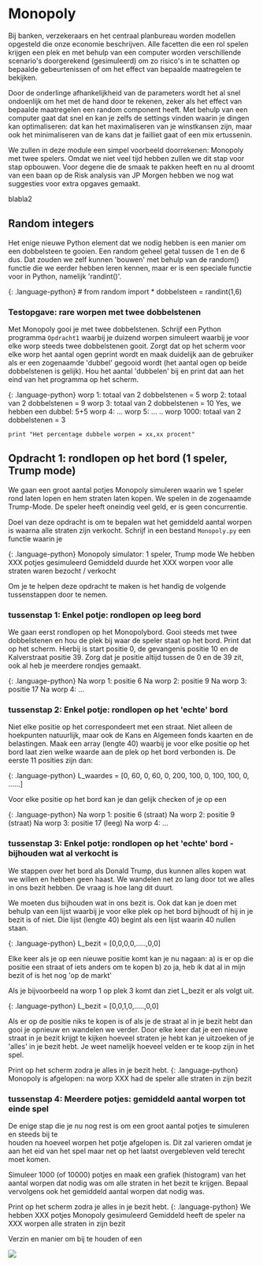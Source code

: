 # Monopoly #

Bij banken, verzekeraars en het centraal planbureau worden modellen opgesteld die 
onze economie beschrijven. Alle facetten die een rol spelen krijgen een plek en met 
behulp van een computer worden verschillende scenario's doorgerekend (gesimuleerd) 
om zo risico's in te schatten op bepaalde gebeurtenissen of om het effect van bepaalde
maatregelen te bekijken. 

Door de onderlinge afhankelijkheid van de parameters wordt het al snel ondoenlijk 
om het met de hand door te rekenen, zeker als het effect van bepaalde maatregelen een 
random component heeft. Met behulp van een computer gaat dat snel en kan je zelfs de 
settings vinden waarin je dingen kan optimaliseren: dat kan het maximaliseren van je 
winstkansen zijn, maar ook het minimaliseren van de kans dat je failliet gaat of een 
mix ertussenin.

We zullen in deze module een simpel voorbeeld doorrekenen: Monopoly met twee spelers.
Omdat we niet veel tijd hebben zullen we dit stap voor stap opbouwen. Voor degene die 
de smaak te pakken heeft en nu al droomt van een baan op de Risk analysis van JP Morgen 
hebben we nog wat suggesties voor extra opgaves gemaakt.

blabla2


## Random integers

Het enige nieuwe Python element dat we nodig hebben is een manier om een dobbelsteen te 
gooien. Een random geheel getal tussen de 1 en de 6 dus. Dat zouden we zelf kunnen 
'bouwen' met behulp van de random() functie die we eerder hebben leren kennen, maar er 
is een speciale functie voor in Python, namelijk 'randint()'.

{: .language-python}
	# from random import *
	dobbelsteen = randint(1,6) 
	
### Testopgave: rare worpen met twee dobbelstenen

Met Monopoly gooi je met twee dobbelstenen. Schrijf een Python programma `Opdracht1` waarbij 
je duizend worpen simuleert waarbij je voor elke worp steeds twee dobbelstenen gooit. Zorgt dat 
op het scherm voor elke worp het aantal ogen geprint wordt en maak duidelijk aan de gebruiker 
als er een zogenaamde 'dubbel' gegooid wordt (het aantal ogen op beide dobbelstenen is gelijk).
Hou het aantal 'dubbelen' bij en print dat aan het eind van het programma op het scherm.


{: .language-python}
	worp 1: totaal van 2 dobbelstenen =  5
	worp 2: totaal van 2 dobbelstenen =  9
	worp 3: totaal van 2 dobbelstenen = 10
	        Yes, we hebben een dubbel: 5+5
	worp 4: ...
	worp 5: ...
	..
	worp 1000: totaal van 2 dobbelstenen = 3

    print "Het percentage dubbele worpen = xx,xx procent"	

## Opdracht 1: rondlopen op het bord (1 speler, Trump mode)

We gaan een groot aantal potjes Monopoly simuleren waarin we 1 speler rond laten lopen en hem 
straten laten kopen. We spelen in de zogenaamde Trump-Mode. De speler heeft oneindig veel geld, 
er is geen concurrentie.

Doel van deze opdracht is om te bepalen wat het gemiddeld aantal worpen is waarna alle straten 
zijn verkocht. Schrijf in een bestand `Monopoly.py` een functie waarin je  

{: .language-python}
	Monopoly simulator: 1 speler, Trump mode 
    We hebben XXX potjes gesimuleerd
    Gemiddeld duurde het XXX worpen voor alle straten waren bezocht / verkocht
	
Om je te helpen deze opdracht te maken is het handig de volgende tussenstappen door te nemen.

### tussenstap 1: Enkel potje: rondlopen op leeg bord

We gaan eerst rondlopen op het Monopolybord. Gooi steeds met twee dobbelstenen en hou de plek bij 
waar de speler staat op het bord. Print dat op het scherm. Hierbij is start positie 0, de gevangenis 
positie 10 en de Kalverstraat positie 39. Zorg dat je positie altijd tussen de 0 en de 39 zit, ook 
al heb je meerdere rondjes gemaakt.

{: .language-python}
	Na worp 1: positie 6
	Na worp 2: positie 9
	Na worp 3: positie 17
    Na worp 4: ...


### tussenstap 2: Enkel potje: rondlopen op het 'echte' bord

Niet elke positie op het correspondeert met een straat. Niet alleen de hoekpunten natuurlijk, maar ook 
de Kans en Algemeen fonds kaarten en de belastingen. Maak een array (lengte 40) waarbij je voor elke 
positie op het bord laat zien welke waarde aan de plek op het bord verbonden is. De eerste 11 posities 
zijn dan:

{: .language-python}
   L_waardes = [0, 60, 0, 60, 0, 200, 100, 0, 100, 100, 0, ......]

Voor elke positie op het bord kan je dan gelijk checken of je op een  

{: .language-python}
	Na worp 1: positie  6 (straat)
	Na worp 2: positie  9 (straat)
	Na worp 3: positie 17 (leeg)
	Na worp 4: ...
	
### tussenstap 3: Enkel potje: rondlopen op het 'echte' bord - bijhouden wat al verkocht is

We stappen over het bord als Donald Trump, dus kunnen alles kopen wat we willen en hebben geen haast. 
We wandelen net zo lang door tot we alles in ons bezit hebben. De vraag is hoe lang dit duurt.

We moeten dus bijhouden wat in ons bezit is. Ook dat kan je doen met behulp van een lijst waarbij je 
voor elke plek op het bord bijhoudt of hij in je bezit is of niet. Die lijst (lengte 40) begint als 
een lijst waarin 40 nullen staan. 

{: .language-python}
    L_bezit = [0,0,0,0,.....,0,0]

Elke keer als je op een nieuwe positie komt kan je nu nagaan:
   a) is er op die positie een straat of iets anders om te kopen
   b) zo ja, heb ik dat al in mijn bezit of is het nog 'op de markt'
   
Als je bijvoorbeeld na worp 1 op plek 3 komt dan ziet L_bezit er als volgt uit.

{: .language-python}
    L_bezit = [0,0,1,0,.....,0,0]

Als er op de positie niks te kopen is of als je de straat al in je bezit hebt dan gooi je opnieuw en 
wandelen we verder. Door elke keer dat je een nieuwe straat in je bezit krijgt te kijken hoeveel straten 
je hebt kan je uitzoeken of je 'alles' in je bezit hebt. Je weet namelijk hoeveel velden er te koop zijn 
in het spel.

Print op het scherm zodra je alles in je bezit hebt.
{: .language-python}
    Monopoly is afgelopen: na worp XXX had de speler alle straten in zijn bezit

### tussenstap 4: Meerdere potjes: gemiddeld aantal worpen tot einde spel

De enige stap die je nu nog rest is om een groot aantal potjes te simuleren en steeds bij te  
houden na hoeveel worpen het potje afgelopen is. Dit zal varieren omdat je aan het eid van het 
spel maar net op het laatst overgebleven veld terecht moet komen.

Simuleer 1000 (of 10000) potjes en maak een grafiek (histogram) van het aantal worpen dat nodig 
was om alle straten in het bezit te krijgen. Bepaal vervolgens ook het gemiddeld aantal worpen 
dat nodig was.

 Print op het scherm zodra je alles in je bezit hebt.
{: .language-python}
    We hebben XXX potjes Monopoly gesimuleerd
    Gemiddeld heeft de speler na XXX worpen alle straten in zijn bezit
  






Verzin en manier om bij te houden of een 


![](MonopolyBordInternationaal.png)











	
	
	
